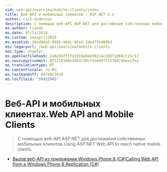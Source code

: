 ```yaml
---
uid: web-api/overview/mobile-clients/index
title: Веб-API и мобильных клиентов - ASP.NET 4.x
author: rick-anderson
description: С помощью веб-API ASP.NET для достижения собственных мобильных клиентов.
ms.author: riande
ms.date: 07/23/2014
ms.custom: seoapril2019
ms.assetid: 36ed9dd2-095b-48dc-8fe5-2de475b4098d
msc.legacyurl: /web-api/overview/mobile-clients
msc.type: chapter
ms.openlocfilehash: 2a8e56ff7f41916b0d499214cd38f2d60cf15c57
ms.sourcegitcommit: 0f1119340e4464720cfd16d0ff15764746ea1fea
ms.translationtype: MT
ms.contentlocale: ru-RU
ms.lasthandoff: 04/09/2019
ms.locfileid: "59422945"
---
```

# <a name="web-api-and-mobile-clients"></a><span data-ttu-id="2b315-103">Веб-API и мобильных клиентах.</span><span class="sxs-lookup"><span data-stu-id="2b315-103">Web API and Mobile Clients</span></span>

> <span data-ttu-id="2b315-104">С помощью веб-API ASP.NET для достижения собственных мобильных клиентов.</span><span class="sxs-lookup"><span data-stu-id="2b315-104">Using ASP.NET Web API to reach native mobile clients.</span></span>


- [<span data-ttu-id="2b315-105">Вызов веб-API из приложения Windows Phone 8 (C#)</span><span class="sxs-lookup"><span data-stu-id="2b315-105">Calling Web API from a Windows Phone 8 Application (C#)</span></span>](calling-web-api-from-a-windows-phone-8-application.md)

